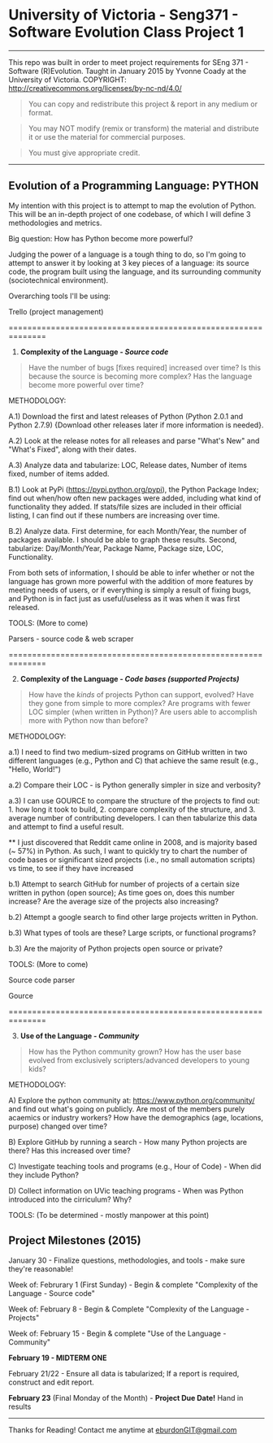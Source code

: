 # University of Victoria - Seng371 - Software Evolution Class Project 1

------------------------------------------

This repo was built in order to meet project requirements for SEng 371 - Software (R)Evolution. Taught in January 2015 by Yvonne Coady at the University of Victoria. COPYRIGHT:  http://creativecommons.org/licenses/by-nc-nd/4.0/
  > You can copy and redistribute this project & report in any medium or format.
  
  > You may NOT modify (remix or transform) the material and distribute it or use the material for commercial purposes.
  
  > You must give appropriate credit.

------------------------------------------

Evolution of a Programming Language: PYTHON
------------------------------------------
My intention with this project is to attempt to map the evolution of Python. This will be an in-depth project of one codebase, of which I will define 3 methodologies and metrics.

Big question: How has Python become more powerful?

Judging the power of a language is a tough thing to do, so I'm going to attempt to answer it by looking at 3 key pieces of a language: its source code, the program built using the language, and its surrounding community (sociotechnical environment).

Overarching tools I'll be using:

Trello (project management)

==============================================================

1. <b>Complexity of the Language - <i>Source code</i></b> 
>Have the number of bugs [fixes required] increased over time? Is this because the source is becoming more complex? Has the language become more powerful over time?

  METHODOLOGY:
  
  A.1) Download the first and latest releases of Python (Python 2.0.1 and Python 2.7.9) {Download other releases later if more information is needed}.
  
  A.2) Look at the release notes for all releases and parse "What's New" and "What's Fixed", along with their dates.
  
  A.3) Analyze data and tabularize: LOC, Release dates, Number of items fixed, number of items added.

  B.1) Look at PyPi (https://pypi.python.org/pypi), the Python Package Index; find out when/how often new packages were added, including what kind of functionality they added. If stats/file sizes are included in their official listing, I can find out if these numbers are increasing over time.
  
  B.2) Analyze data. First determine, for each Month/Year, the number of packages available. I should be able to graph these results. Second, tabularize: Day/Month/Year, Package Name, Package size, LOC, Functionality. 
  
  From both sets of information, I should be able to infer whether or not the language has grown more powerful with the addition of more features by meeting needs of users, or if everything is simply a result of fixing bugs, and Python is in fact just as useful/useless as it was when it was first released.

  TOOLS: (More to come)
  
  Parsers - source code & web scraper


==============================================================

2. <b>Complexity of the Language - <i>Code bases (supported Projects)</i></b> 

>How have the <i>kinds</i> of projects Python can support, evolved? Have they gone from simple to more complex? Are programs with fewer LOC simpler (when written in Python)? Are users able to accomplish more with Python now than before?

  METHODOLOGY:
  
  a.1) I need to find two medium-sized programs on GitHub written in two different languages (e.g., Python and C) that achieve the same result (e.g., "Hello, World!")
  
  a.2) Compare their LOC - is Python generally simpler in size and verbosity?
  
  a.3) I can use GOURCE to compare the structure of the projects to find out: 1. how long it took to build, 2. compare complexity of the structure, and 3. average number of contributing developers. I can then tabularize this data and attempt to find a useful result.

  ** I just discovered that Reddit came online in 2008, and is majority based (~ 57%) in Python. As such, I want to quickly try to chart the number of code bases or significant sized projects (i.e., no small automation scripts) vs time, to see if they have increased
  
  b.1) Attempt to search GitHub for number of projects of a certain size written in python (open source); As time goes on, does this number increase? Are the average size of the projects also increasing?
  
  b.2) Attempt a google search to find other large projects written in Python.
  
  b.3) What types of tools are these? Large scripts, or functional programs?
  
  b.3) Are the majority of Python projects open source or private?

  TOOLS: (More to come)
  
  Source code parser
  
  Gource

==============================================================

3. <b>Use of the Language - <i>Community</i></b> 
>How has the Python community grown? How has the user base evolved from exclusively scripters/advanced developers to young kids?

   METHODOLOGY:
   
   A) Explore the python community at: https://www.python.org/community/ and find out what's going on publicly. Are most of the members purely acaemics or industry workers? How have the demographics (age, locations, purpose) changed over time?
   
   B) Explore GitHub by running a search - How many Python projects are there? Has this increased over time?
   
   C) Investigate teaching tools and programs (e.g., Hour of Code) - When did they include Python?
   
   D) Collect information on UVic teaching programs - When was Python introduced into the cirriculum? Why?
   
   
   TOOLS:  (To be determined - mostly manpower at this point)


Project Milestones (2015)
------------------------------------------
January 30 - Finalize questions, methodologies, and tools - make sure they're reasonable!

Week of: Februrary 1 (First Sunday) - Begin & complete "Complexity of the Language - Source code"

Week of: February 8  - Begin & Complete "Complexity of the Language - Projects"

Week of: February 15 - Begin & complete "Use of the Language - Community"

<b>February 19 - MIDTERM ONE</b>

February 21/22 - Ensure all data is tabularized; If a report is required, construct and edit report.

<b>February 23</b> (Final Monday of the Month) - <b>Project Due Date!</b> Hand in results

------------------------------------------
Thanks for Reading! Contact me anytime at eburdonGIT@gmail.com

